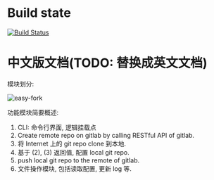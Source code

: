# Build state

[![Build Status](https://travis-ci.org/huntzhan/easy-fork.svg?branch=master)](https://travis-ci.org/huntzhan/easy-fork)

# 中文版文档(TODO: 替换成英文文档)

模块划分:

![easy-fork](https://cloud.githubusercontent.com/assets/5213906/11339417/6414958a-9234-11e5-8ef9-92a981357fb4.png)

功能模块简要概述:

1. CLI: 命令行界面, 逻辑挂载点
2. Create remote repo on gitlab by calling RESTful API of gitlab.
3. 将 Internet 上的 git repo clone 到本地.
4. 基于 (2), (3) 返回值, 配置 local git repo.
5. push local git repo to the remote of gitlab.
6. 文件操作模块, 包括读取配置, 更新 log 等.
